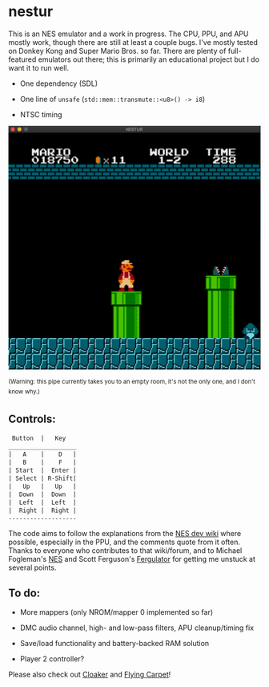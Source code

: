 # nestur

This is an NES emulator and a work in progress. The CPU, PPU, and APU mostly work, though there are still at least a couple bugs. I've mostly tested on Donkey Kong and Super Mario Bros. so far. There are plenty of full-featured emulators out there; this is primarily an educational project but I do want it to run well.

- One dependency (SDL)

- One line of `unsafe` (`std::mem::transmute::<u8>() -> i8`)

- NTSC timing

<img src="pics/smb.png" width=600>

<sup>(Warning: this pipe currently takes you to an empty room, it's not the only one, and I don't know why.)</sup>

## Controls:
```
 Button  |   Key
___________________
|   A    |    D   |
|   B    |    F   |
| Start  |  Enter |
| Select | R-Shift|
|   Up   |   Up   |
|  Down  |  Down  |
|  Left  |  Left  |
|  Right |  Right |
-------------------
```
The code aims to follow the explanations from the [NES dev wiki](https://wiki.nesdev.com/w/index.php/NES_reference_guide) where possible, especially in the PPU, and the comments quote from it often. Thanks to everyone who contributes to that wiki/forum, and to Michael Fogleman's [NES](https://github.com/fogleman/nes) and Scott Ferguson's [Fergulator](https://github.com/scottferg/Fergulator) for getting me unstuck at several points.

## To do:

- More mappers (only NROM/mapper 0 implemented so far)

- DMC audio channel, high- and low-pass filters, APU cleanup/timing fix

- Save/load functionality and battery-backed RAM solution

- Player 2 controller?


Please also check out [Cloaker](https://github.com/spieglt/cloaker) and [Flying Carpet](https://github.com/spieglt/flyingcarpet)!
